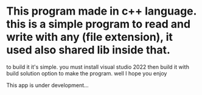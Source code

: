 <h1>This program made in c++ language. this is a simple program to read and write with any (file extension), it used also shared lib inside that.</h1>
<p>to build it it's simple. you must install visual studio 2022 then build it with build solution option to make the program. well I hope you enjoy</p>

<p>This app is under development...</p>
